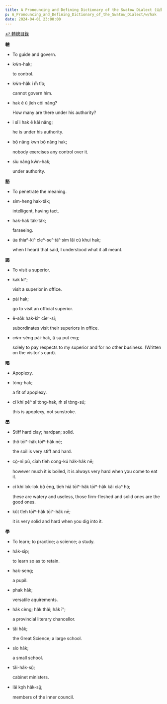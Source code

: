 ```yaml
---
title: A Pronouncing and Defining Dictionary of the Swatow Dialect (汕頭方言音義字典) / hak
p: A_Pronouncing_and_Defining_Dictionary_of_the_Swatow_Dialect/w/hak
date: 2024-04-01 23:00:00
---
```


[↩️ 轉總目錄](/A_Pronouncing_and_Defining_Dictionary_of_the_Swatow_Dialect)


**轄**
- To guide and govern.

- kẃn-hak;

  to control.

- kẃn-hâk i m̄ tîo;

  cannot govern him.

- hak ĕ ŭ jîeh cōi nâng?

  How many are there under his authority?

- i sĭ i hak ĕ kâi nâng;

  he is under his authority.

- bô̤ nâng kwn bô̤ nâng hak;

  nobody exercises any control over it.

- sĭu nâng kẃn-hak;

  under authority.

**豁**
- To penetrate the meaning.

- sim-heng hak-tâk;

  intelligent, having tact.

- hak-hak tâk-tâk;

  farseeing.

- úa thìaⁿ-kìⁿ cìeⁿ-seⁿ tàⁿ sim lăi cū khui hak;

  when I heard that said, I understood what it all meant.

**謁**
- To visit a superior.

- kak kìⁿ;

  visit a superior in office.

- pài hak;

  go to visit an official superior.

- ĕ-sôk hak-kìⁿ cīeⁿ-si;

  subordinates visit their superiors in office.

- cẃn-sêng pài-hak, ṳ̂ sṳ̄ put ēng;

  solely to pay respects to my superior and for no other business. (Written on the visitor's card).

**暍**
- Apoplexy.

- tòng-hak;

  a fit of apoplexy.

- cí khí pēⁿ sĭ tòng-hak, m̄ sĭ tòng-sú;

  this is apoplexy, not sunstroke.

**壆**
- Stiff hard clay; hardpan; solid.

- thô tōiⁿ-hâk tōiⁿ-hâk nē;

  the soil is very stiff and hard.

- cò̤-nî pû, cîah tîeh cong-kú hâk-hâk nē;

  however much it is boiled, it is always very hard when you come to eat it.

- cí khí lok-lok bô̤ ēng, tîeh hiá tōiⁿ-hâk tōiⁿ-hâk kâi cìaⁿ hó̤;

  these are watery and useless, those firm-fleshed and solid ones are the good ones.

- kût tîeh tōiⁿ-hâk tōiⁿ-hâk nē;

  it is very solid and hard when you dig into it.

**學**
- To learn; to practice; a science; a study.

- hâk-sîp;

  to learn so as to retain.

- hak-seng;

  a pupil.

- phak hâk;

  versatile aquirements.

- hâk cèng; hâk thâi; hâk īⁿ;

  a provincial literary chancellor.

- tăi hâk;

  the Great Science; a large school.

- sío hâk;

  a small school.

- tăi-hâk-sṳ̆;

  cabinet ministers.

- lăi ko̤h hâk-sṳ̆;

  members of the inner council.